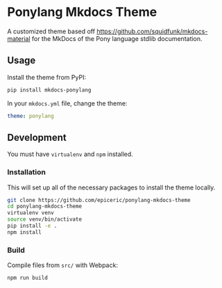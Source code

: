 # Ponylang Mkdocs Theme

A customized theme based off https://github.com/squidfunk/mkdocs-material for
the MkDocs of the Pony language stdlib documentation.

## Usage

Install the theme from PyPI:

```sh
pip install mkdocs-ponylang
```

In your `mkdocs.yml` file, change the theme:

```yaml
theme: ponylang
```

## Development

You must have `virtualenv` and `npm` installed.

### Installation

This will set up all of the necessary packages to install the theme locally.

```sh
git clone https://github.com/epiceric/ponylang-mkdocs-theme
cd ponylang-mkdocs-theme
virtualenv venv
source venv/bin/activate
pip install -e .
npm install
```

### Build

Compile files from `src/` with Webpack:

```sh
npm run build
```
